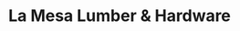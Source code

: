 ---
title: "La Mesa Lumber & Hardware"
url: /la-mesa/la-mesa-lumber-und-hardware/
shop: Eisenwaren
---